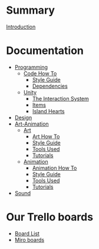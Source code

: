 # Summary

[Introduction](./chapter_1.md)

# Documentation
- [Programming]()
	- [Code How To](./Code_How_To.md)
		- [Style Guide](./Style_Guide.md)
		- [Dependencies](./Dependencies.md)
	- [Unity](./unity.md)
		- [The Interaction System](./Interaction_System.md)
		- [Items](./item_structure.md)
		- [Island Hearts](./Island_hearts.md)
- [Design]()
- [Art-Animation]()
    - [Art]()
	    - [Art How To](./Code_How_To.md)
		- [Style Guide]()
		- [Tools Used]()
		- [Tutorials]()
    - [Animation]()
        - [Animation How To]()
		- [Style Guide]()
		- [Tools Used]()
		- [Tutorials]()	
- [Sound]()

# Our Trello boards
- [Board List]()
- [Miro boards]()
